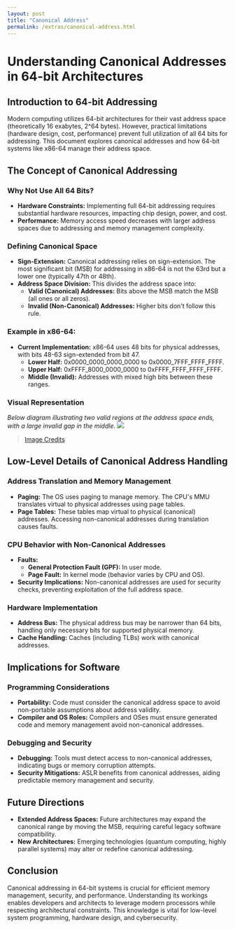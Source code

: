 ```yaml
---
layout: post
title: "Canonical Address"
permalink: /extras/canonical-address.html
---
```


# Understanding Canonical Addresses in 64-bit Architectures

## Introduction to 64-bit Addressing

Modern computing utilizes 64-bit architectures for their vast address space (theoretically 16 exabytes, 2^64 bytes). However, practical limitations (hardware design, cost, performance) prevent full utilization of all 64 bits for addressing. This document explores canonical addresses and how 64-bit systems like x86-64 manage their address space.

## The Concept of Canonical Addressing

### Why Not Use All 64 Bits?

* **Hardware Constraints:** Implementing full 64-bit addressing requires substantial hardware resources, impacting chip design, power, and cost.
* **Performance:** Memory access speed decreases with larger address spaces due to addressing and memory management complexity.

### Defining Canonical Space

* **Sign-Extension:** Canonical addressing relies on sign-extension. The most significant bit (MSB) for addressing in x86-64 is not the 63rd but a lower one (typically 47th or 48th).
* **Address Space Division:** This divides the address space into:
    * **Valid (Canonical) Addresses:** Bits above the MSB match the MSB (all ones or all zeros).
    * **Invalid (Non-Canonical) Addresses:** Higher bits don't follow this rule.

### Example in x86-64:

* **Current Implementation:** x86-64 uses 48 bits for physical addresses, with bits 48-63 sign-extended from bit 47.
    * **Lower Half:** 0x0000_0000_0000_0000 to 0x0000_7FFF_FFFF_FFFF.
    * **Upper Half:** 0xFFFF_8000_0000_0000 to 0xFFFF_FFFF_FFFF_FFFF.
    * **Middle (Invalid):** Addresses with mixed high bits between these ranges.

### Visual Representation

*Below diagram illustrating two valid regions at the address space ends, with a large invalid gap in the middle.*
![](https://bottomupcs.com/chapter05/figures/canonical.svg)
> [Image Credits](https://bottomupcs.com/ch06s02.html#canonical_address)

## Low-Level Details of Canonical Address Handling

### Address Translation and Memory Management

* **Paging:** The OS uses paging to manage memory. The CPU's MMU translates virtual to physical addresses using page tables.
* **Page Tables:** These tables map virtual to physical (canonical) addresses. Accessing non-canonical addresses during translation causes faults.

### CPU Behavior with Non-Canonical Addresses

* **Faults:**
    * **General Protection Fault (GPF):** In user mode.
    * **Page Fault:** In kernel mode (behavior varies by CPU and OS).
* **Security Implications:** Non-canonical addresses are used for security checks, preventing exploitation of the full address space.

### Hardware Implementation

* **Address Bus:** The physical address bus may be narrower than 64 bits, handling only necessary bits for supported physical memory.
* **Cache Handling:** Caches (including TLBs) work with canonical addresses.

## Implications for Software

### Programming Considerations

* **Portability:** Code must consider the canonical address space to avoid non-portable assumptions about address validity.
* **Compiler and OS Roles:** Compilers and OSes must ensure generated code and memory management avoid non-canonical addresses.

### Debugging and Security

* **Debugging:** Tools must detect access to non-canonical addresses, indicating bugs or memory corruption attempts.
* **Security Mitigations:** ASLR benefits from canonical addresses, aiding predictable memory management and security.

## Future Directions

* **Extended Address Spaces:**  Future architectures may expand the canonical range by moving the MSB, requiring careful legacy software compatibility.
* **New Architectures:** Emerging technologies (quantum computing, highly parallel systems) may alter or redefine canonical addressing.

## Conclusion

Canonical addressing in 64-bit systems is crucial for efficient memory management, security, and performance. Understanding its workings enables developers and architects to leverage modern processors while respecting architectural constraints. This knowledge is vital for low-level system programming, hardware design, and cybersecurity.